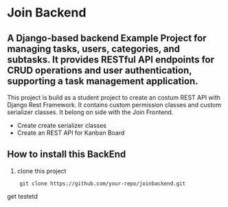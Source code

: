 # Join Backend

## A Django-based backend Example Project for managing tasks, users, categories, and subtasks. It provides RESTful API endpoints for CRUD operations and user authentication, supporting a task management application.


This project is build as a student project to create an costum REST API with Django Rest Framework. It contains custom permission classes and custom serializer classes. It belong on side with the Join Frontend. 

* Create create serializer classes
* Create an REST API for Kanban Board

## How to install this BackEnd

1. clone this project
```
    git clone https://github.com/your-repo/joinbackend.git
```

get testetd
